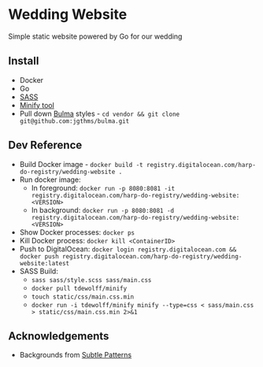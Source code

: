 # Wedding Website
Simple static website powered by Go for our wedding

## Install

- Docker
- Go
- [SASS](https://sass-lang.com/install)
- [Minify tool](https://github.com/tdewolff/minify/tree/master/cmd/minify)
- Pull down [Bulma](https://bulma.io) styles - `cd vendor && git clone git@github.com:jgthms/bulma.git`

## Dev Reference

- Build Docker image - `docker build -t registry.digitalocean.com/harp-do-registry/wedding-website .`
- Run docker image:
  - In foreground: `docker run -p 8080:8081 -it registry.digitalocean.com/harp-do-registry/wedding-website:<VERSION>`
  - In background: `docker run -p 8080:8081 -d registry.digitalocean.com/harp-do-registry/wedding-website:<VERSION>`
- Show Docker processes: `docker ps`
- Kill Docker process: `docker kill <ContainerID>`
- Push to DigitalOcean: `docker login registry.digitalocean.com && docker push registry.digitalocean.com/harp-do-registry/wedding-website:latest`
- SASS Build:
  - `sass sass/style.scss sass/main.css`
  - `docker pull tdewolff/minify`
  - `touch static/css/main.css.min`
  - `docker run -i tdewolff/minify minify --type=css < sass/main.css > static/css/main.css.min 2>&1`

## Acknowledgements

- Backgrounds from [Subtle Patterns](https://www.toptal.com/designers/subtlepatterns/)
